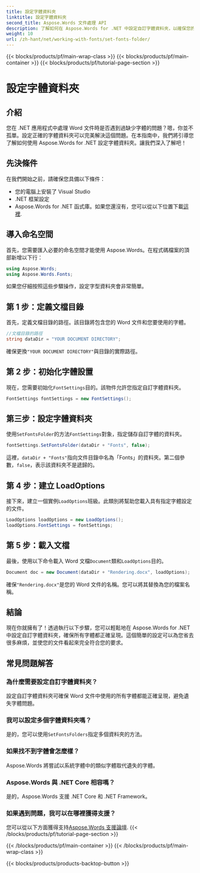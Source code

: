```yaml
---
title: 設定字體資料夾
linktitle: 設定字體資料夾
second_title: Aspose.Words 文件處理 API
description: 了解如何在 Aspose.Words for .NET 中設定自訂字體資料夾，以確保您的 Word 文件正確呈現而不會遺失字體。
weight: 10
url: /zh-hant/net/working-with-fonts/set-fonts-folder/
---
```


{{< blocks/products/pf/main-wrap-class >}}
{{< blocks/products/pf/main-container >}}
{{< blocks/products/pf/tutorial-page-section >}}

# 設定字體資料夾

## 介紹

您在 .NET 應用程式中處理 Word 文件時是否遇到過缺少字體的問題？嗯，你並不孤單。設定正確的字體資料夾可以完美解決這個問題。在本指南中，我們將引導您了解如何使用 Aspose.Words for .NET 設定字體資料夾。讓我們深入了解吧！

## 先決條件

在我們開始之前，請確保您具備以下條件：

- 您的電腦上安裝了 Visual Studio
- .NET 框架設定
- Aspose.Words for .NET 函式庫。如果您還沒有，您可以從以下位置下載[這裡](https://releases.aspose.com/words/net/).

## 導入命名空間

首先，您需要匯入必要的命名空間才能使用 Aspose.Words。在程式碼檔案的頂部新增以下行：

```csharp
using Aspose.Words;
using Aspose.Words.Fonts;
```

如果您仔細按照這些步驟操作，設定字型資料夾會非常簡單。

## 第 1 步：定義文檔目錄

首先，定義文檔目錄的路徑。該目錄將包含您的 Word 文件和您要使用的字體。

```csharp
//文檔目錄的路徑
string dataDir = "YOUR DOCUMENT DIRECTORY";
```

確保更換`"YOUR DOCUMENT DIRECTORY"`與目錄的實際路徑。

## 第 2 步：初始化字體設置

現在，您需要初始化`FontSettings`目的。該物件允許您指定自訂字體資料夾。

```csharp
FontSettings fontSettings = new FontSettings();
```

## 第三步：設定字體資料夾

使用`SetFontsFolder`的方法`FontSettings`對象，指定儲存自訂字體的資料夾。

```csharp
fontSettings.SetFontsFolder(dataDir + "Fonts", false);
```

這裡，`dataDir + "Fonts"`指向文件目錄中名為「Fonts」的資料夾。第二個參數，`false`，表示該資料夾不是遞歸的。

## 第 4 步：建立 LoadOptions

接下來，建立一個實例`LoadOptions`班級。此類別將幫助您載入具有指定字體設定的文件。

```csharp
LoadOptions loadOptions = new LoadOptions();
loadOptions.FontSettings = fontSettings;
```

## 第 5 步：載入文檔

最後，使用以下命令載入 Word 文檔`Document`類和`LoadOptions`目的。

```csharp
Document doc = new Document(dataDir + "Rendering.docx", loadOptions);
```

確保`"Rendering.docx"`是您的 Word 文件的名稱。您可以將其替換為您的檔案名稱。

## 結論

現在你就擁有了！透過執行以下步驟，您可以輕鬆地在 Aspose.Words for .NET 中設定自訂字體資料夾，確保所有字體都正確呈現。這個簡單的設定可以為您省去很多麻煩，並使您的文件看起來完全符合您的要求。

## 常見問題解答

### 為什麼需要設定自訂字體資料夾？
設定自訂字體資料夾可確保 Word 文件中使用的所有字體都能正確呈現，避免遺失字體問題。

### 我可以設定多個字體資料夾嗎？
是的，您可以使用`SetFontsFolders`指定多個資料夾的方法。

### 如果找不到字體會怎麼樣？
Aspose.Words 將嘗試以系統字體中的類似字體取代遺失的字體。

### Aspose.Words 與 .NET Core 相容嗎？
是的，Aspose.Words 支援 .NET Core 和 .NET Framework。

### 如果遇到問題，我可以在哪裡獲得支援？
您可以從以下方面獲得支持[Aspose.Words 支援論壇](https://forum.aspose.com/c/words/8).
{{< /blocks/products/pf/tutorial-page-section >}}

{{< /blocks/products/pf/main-container >}}
{{< /blocks/products/pf/main-wrap-class >}}

{{< blocks/products/products-backtop-button >}}

